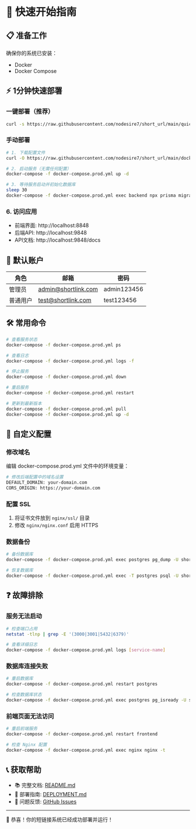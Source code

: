 # 🚀 快速开始指南

## 📋 准备工作

确保你的系统已安装：
- Docker
- Docker Compose

## ⚡ 1分钟快速部署

### 一键部署（推荐）
```bash
curl -s https://raw.githubusercontent.com/nodesire7/short_url/main/quick-deploy.sh | bash
```

### 手动部署
```bash
# 1. 下载配置文件
curl -O https://raw.githubusercontent.com/nodesire7/short_url/main/docker-compose.prod.yml

# 2. 启动服务（无需任何配置）
docker-compose -f docker-compose.prod.yml up -d

# 3. 等待服务启动并初始化数据库
sleep 30
docker-compose -f docker-compose.prod.yml exec backend npx prisma migrate deploy
```

### 6. 访问应用
- 前端界面: http://localhost:8848
- 后端API: http://localhost:9848
- API文档: http://localhost:9848/docs

## 🔑 默认账户

| 角色 | 邮箱 | 密码 |
|------|------|------|
| 管理员 | admin@shortlink.com | admin123456 |
| 普通用户 | test@shortlink.com | test123456 |

## 🛠️ 常用命令

```bash
# 查看服务状态
docker-compose -f docker-compose.prod.yml ps

# 查看日志
docker-compose -f docker-compose.prod.yml logs -f

# 停止服务
docker-compose -f docker-compose.prod.yml down

# 重启服务
docker-compose -f docker-compose.prod.yml restart

# 更新到最新版本
docker-compose -f docker-compose.prod.yml pull
docker-compose -f docker-compose.prod.yml up -d
```

## 🔧 自定义配置

### 修改域名
编辑 docker-compose.prod.yml 文件中的环境变量：
```bash
# 修改后端配置中的域名设置
DEFAULT_DOMAIN: your-domain.com
CORS_ORIGIN: https://your-domain.com
```

### 配置 SSL
1. 将证书文件放到 `nginx/ssl/` 目录
2. 修改 `nginx/nginx.conf` 启用 HTTPS

### 数据备份
```bash
# 备份数据库
docker-compose -f docker-compose.prod.yml exec postgres pg_dump -U shorturl shorturl > backup.sql

# 恢复数据库
docker-compose -f docker-compose.prod.yml exec -T postgres psql -U shorturl shorturl < backup.sql
```

## ❓ 故障排除

### 服务无法启动
```bash
# 检查端口占用
netstat -tlnp | grep -E '(3000|3001|5432|6379)'

# 查看详细日志
docker-compose -f docker-compose.prod.yml logs [service-name]
```

### 数据库连接失败
```bash
# 重启数据库
docker-compose -f docker-compose.prod.yml restart postgres

# 检查数据库状态
docker-compose -f docker-compose.prod.yml exec postgres pg_isready -U shorturl
```

### 前端页面无法访问
```bash
# 重启前端服务
docker-compose -f docker-compose.prod.yml restart frontend

# 检查 Nginx 配置
docker-compose -f docker-compose.prod.yml exec nginx nginx -t
```

## 📞 获取帮助

- 📚 完整文档: [README.md](README.md)
- 🚀 部署指南: [DEPLOYMENT.md](DEPLOYMENT.md)
- 🐛 问题反馈: [GitHub Issues](https://github.com/nodesire7/short_url/issues)

---

🎉 恭喜！你的短链接系统已经成功部署并运行！
